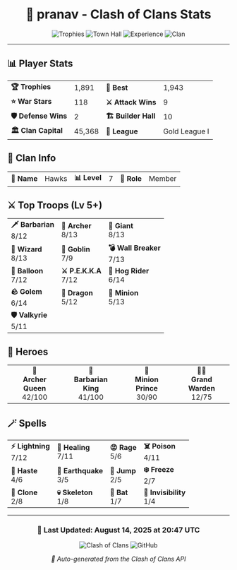 <div align="center">

# 🏰 pranav - Clash of Clans Stats

![Trophies](https://img.shields.io/badge/Trophies-1891-gold?style=for-the-badge&logo=clash-of-clans)
![Town Hall](https://img.shields.io/badge/Town%20Hall-11-orange?style=for-the-badge)
![Experience](https://img.shields.io/badge/Experience-119-green?style=for-the-badge)
![Clan](https://img.shields.io/badge/Clan-Hawks-blue?style=for-the-badge)

</div>

---

## 📊 **Player Stats**

<table>
<tr>
<td><b>🏆 Trophies</b></td><td>1,891</td>
<td><b>🥇 Best</b></td><td>1,943</td>
</tr>
<tr>
<td><b>⭐ War Stars</b></td><td>118</td>
<td><b>⚔️ Attack Wins</b></td><td>9</td>
</tr>
<tr>
<td><b>🛡️ Defense Wins</b></td><td>2</td>
<td><b>🏗️ Builder Hall</b></td><td>10</td>
</tr>
<tr>
<td><b>🏛️ Clan Capital</b></td><td>45,368</td>
<td><b>🥽 League</b></td><td>Gold League I</td>
</tr>
</table>

## 🏰 **Clan Info**

<table>
<tr>
<td><b>🦅 Name</b></td><td>Hawks</td>
<td><b>📊 Level</b></td><td>7</td>
<td><b>👤 Role</b></td><td>Member</td>
</tr>
</table>

## ⚔️ **Top Troops** (Lv 5+)

<table>
<tr>
<td><b>🗡️ Barbarian</b><br>8/12</td>
<td><b>🏹 Archer</b><br>8/13</td>
<td><b>🗿 Giant</b><br>8/13</td>
</tr>
<tr>
<td><b>🔮 Wizard</b><br>8/13</td>
<td><b>👺 Goblin</b><br>7/9</td>
<td><b>💣 Wall Breaker</b><br>7/13</td>
</tr>
<tr>
<td><b>🎈 Balloon</b><br>7/12</td>
<td><b>⚔️ P.E.K.K.A</b><br>7/12</td>
<td><b>🐷 Hog Rider</b><br>6/14</td>
</tr>
<tr>
<td><b>🪨 Golem</b><br>6/14</td>
<td><b>🐉 Dragon</b><br>5/12</td>
<td><b>🧚 Minion</b><br>5/13</td>
</tr>
<tr>
<td><b>🛡️ Valkyrie</b><br>5/11</td>
<td></td>
<td></td>
</tr>
</table>

## 👑 **Heroes**

<table>
<tr>
<td align="center"><b>👸<br>Archer Queen</b><br>42/100</td>
<td align="center"><b>👑<br>Barbarian King</b><br>41/100</td>
<td align="center"><b>👹<br>Minion Prince</b><br>30/90</td>
<td align="center"><b>🧙‍♂️<br>Grand Warden</b><br>12/75</td>
</tr>
</table>

## 🪄 **Spells**

<table>
<tr>
<td><b>⚡ Lightning</b><br>7/12</td>
<td><b>💚 Healing</b><br>7/11</td>
<td><b>😡 Rage</b><br>5/6</td>
<td><b>☠️ Poison</b><br>4/11</td>
</tr>
<tr>
<td><b>💨 Haste</b><br>4/6</td>
<td><b>🌋 Earthquake</b><br>3/5</td>
<td><b>🦘 Jump</b><br>2/5</td>
<td><b>❄️ Freeze</b><br>2/7</td>
</tr>
<tr>
<td><b>👥 Clone</b><br>2/8</td>
<td><b>💀 Skeleton</b><br>1/8</td>
<td><b>🦇 Bat</b><br>1/7</td>
<td><b>👻 Invisibility</b><br>1/4</td>
</tr>
</table>

---

<div align="center">

### 🔄 **Last Updated**: August 14, 2025 at 20:47 UTC

![Clash of Clans](https://img.shields.io/badge/Clash%20of%20Clans-Active%20Player-brightgreen?style=for-the-badge&logo=supercell)
![GitHub](https://img.shields.io/badge/GitHub-Auto%20Updated-blue?style=for-the-badge&logo=github)

*📡 Auto-generated from the Clash of Clans API*

</div>